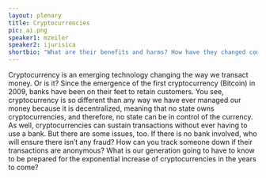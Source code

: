 ```yaml
---
layout: plenary
title: Cryptocurrencies
pic: ai.png
speaker1: mzeiler
speaker2: ijurisica
shortbio: "What are their benefits and harms? How have they changed commerce and transactions? How are countries and central banks evolving and even switching to cryptocurrencies?"
---
```


Cryptocurrency is an emerging technology changing the way we transact money. Or is it? Since the emergence of the first cryptocurrency (Bitcoin) in 2009, banks have been on their feet to retain customers. You see, cryptocurrency is so different than any way we have ever managed our money because it is decentralized, meaning that no state owns cryptocurrencies, and therefore, no state can be in control of the currency. As well, cryptocurrencies can sustain transactions without ever having to use a bank. But there are some issues, too. If there is no bank involved, who will ensure there isn’t any fraud? How can you track someone down if their transactions are anonymous? What is our generation going to have to know to be prepared for the exponential increase of cryptocurrencies in the years to come?